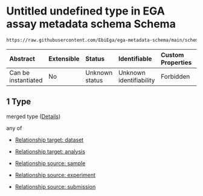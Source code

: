 # Untitled undefined type in EGA assay metadata schema Schema

```txt
https://raw.githubusercontent.com/EbiEga/ega-metadata-schema/main/schemas/EGA.assay.json#/properties/assayRelationships/items/allOf/1/anyOf/0/allOf/1
```



| Abstract            | Extensible | Status         | Identifiable            | Custom Properties | Additional Properties | Access Restrictions | Defined In                                                                 |
| :------------------ | :--------- | :------------- | :---------------------- | :---------------- | :-------------------- | :------------------ | :------------------------------------------------------------------------- |
| Can be instantiated | No         | Unknown status | Unknown identifiability | Forbidden         | Allowed               | none                | [EGA.assay.json\*](../../../schemas/EGA.assay.json "open original schema") |

## 1 Type

merged type ([Details](ega-3-properties-assay-relationships-items-allof-relationship-constraints-for-an-assay-anyof-allowed-relationships-of-type-referencedby-main-ones-allof-1.md))

any of

*   [Relationship target: dataset](ega-4-defs-relationship-target-dataset.md "check type definition")

*   [Relationship target: analysis](ega-4-defs-relationship-target-analysis.md "check type definition")

*   [Relationship source: sample](ega-4-defs-relationship-source-sample.md "check type definition")

*   [Relationship source: experiment](ega-4-defs-relationship-source-experiment.md "check type definition")

*   [Relationship source: submission](ega-4-defs-relationship-source-submission.md "check type definition")
